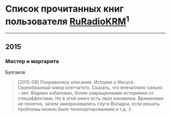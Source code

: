 # Список прочитанных книг пользователя [RuRadioKRM](https://plus.google.com/114124901899630890283)<sup>1</sup>
---

## 2015

### Мастер и маргарита
Булгаков
> [2015-08] Понравились описания. История о Иисусе. Своеобразный юмор клетчатого.
> Сказать, что впечатлило сильно - нет. Видимо избалован, более извращенными историями со спецэффектами. Но в этой книге есть своя изюминка. Временами не понятно, зачем заморачивались слуги Воладна, если решить проблемы можно было телепортированием и т.д. :)



